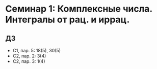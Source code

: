 # Семинар 1: Комплексные числа. Интегралы от рац. и иррац.

## ДЗ

* С1, пар. 5: 18(5), 30(5)
* С2, пар. 2: 3(4)
* С2, пар. 3: 1(4)
